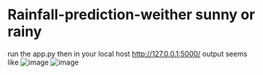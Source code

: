 # Rainfall-prediction-weither sunny or rainy
run the app.py then in your local host http://127.0.0.1:5000/
output seems like
![image](https://user-images.githubusercontent.com/66308480/125159043-86531a00-e192-11eb-8de4-9c3b5d8239e4.png)
![image](https://user-images.githubusercontent.com/66308480/125159049-9965ea00-e192-11eb-8dd1-cd0fef59605f.png)
